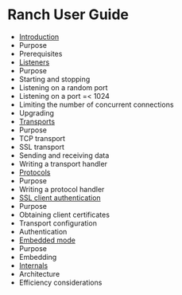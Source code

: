 Ranch User Guide
================

 *  [Introduction](introduction.md)
   *  Purpose
   *  Prerequisites
 *  [Listeners](listeners.md)
   *  Purpose
   *  Starting and stopping
   *  Listening on a random port
   *  Listening on a port =< 1024
   *  Limiting the number of concurrent connections
   *  Upgrading
 *  [Transports](transports.md)
   *  Purpose
   *  TCP transport
   *  SSL transport
   *  Sending and receiving data
   *  Writing a transport handler
 *  [Protocols](protocols.md)
   *  Purpose
   *  Writing a protocol handler
 *  [SSL client authentication](ssl_auth.md)
   *  Purpose
   *  Obtaining client certificates
   *  Transport configuration
   *  Authentication
 *  [Embedded mode](embedded.md)
   *  Purpose
   *  Embedding
 *  [Internals](internals.md)
   *  Architecture
   *  Efficiency considerations
